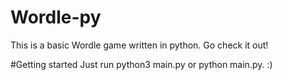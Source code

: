 # Wordle-py
This is a basic Wordle game written in python. Go check it out!

#Getting started
Just run python3 main.py or python main.py. :)
